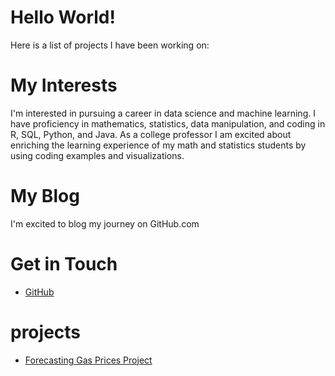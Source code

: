 # Hello World!
Here is a list of projects I have been working on:

# My Interests

I'm interested in pursuing a career in data science and machine learning. I have proficiency in mathematics, statistics, data manipulation, and coding in R, SQL, Python, and Java.  As a college professor I am excited about enriching the learning experience of my math and statistics students by using coding examples and visualizations.

# My Blog

I'm excited to blog my journey on GitHub.com

# Get in Touch

<ul>
<li><a href="https://github.com/{{site.github_Daniel_Freeland }}">GitHub</a></li>
</ul>

# projects
<ul>
<li><a href="https://github.com/Daniel-Freeland/forecasting_tidyverse/blob/main/Forecasting_Gas_Prices_Project.md/">Forecasting Gas Prices Project</a></li>
<ul>
